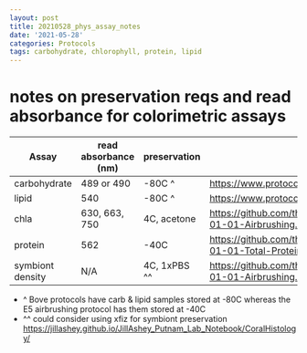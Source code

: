 ```yaml
---
layout: post
title: 20210528_phys_assay_notes
date: '2021-05-28'
categories: Protocols
tags: carbohydrate, chlorophyll, protein, lipid
---
```


# notes on preservation reqs and read absorbance for colorimetric assays

| Assay | read absorbance (nm) | preservation | reference |
| --- | --- | --- | --- |
| carbohydrate | 489 or 490 | -80C ^ | https://www.protocols.io/view/coral-carbohydrate-assay-for-96-well-plates-bvb9n2r6 |
| lipid | 540 | -80C ^ | https://www.protocols.io/view/coral-lipid-assay-for-96-well-plates-bvcfn2tn |
| chla | 630, 663, 750 | 4C, acetone | https://github.com/thesyntheticcoral/SynCoral_Protocols/blob/master/Polyp_Bailout/E5_phys_protocols/2020-01-01-Airbrushing.md |
| protein | 562 | -40C | https://github.com/thesyntheticcoral/SynCoral_Protocols/blob/master/Polyp_Bailout/E5_phys_protocols/2020-01-01-Total-Protein-Protocol.md |
| symbiont density | N/A | 4C, 1xPBS ^^ | https://github.com/thesyntheticcoral/SynCoral_Protocols/blob/master/Polyp_Bailout/E5_phys_protocols/2020-01-01-Airbrushing.md |

- ^ Bove protocols have carb & lipid samples stored at -80C whereas the E5 airbrushing protocol has them stored at -40C
- ^^ could consider using xfiz for symbiont preservation https://jillashey.github.io/JillAshey_Putnam_Lab_Notebook/CoralHistology/

